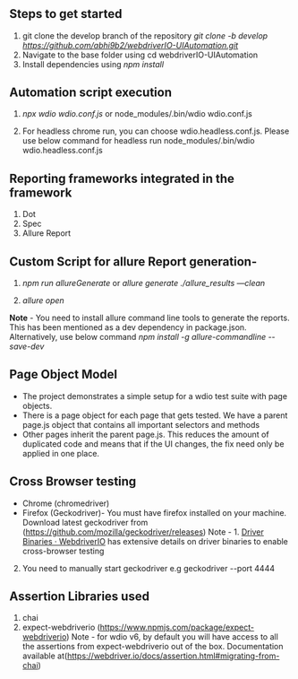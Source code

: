 # 

## Steps to get started 
1. git clone the develop branch of the repository
*git clone -b develop https://github.com/abhi9b2/webdriverIO-UIAutomation.git*
2. Navigate to the base folder using cd webdriverIO-UIAutomation
3. Install dependencies using *npm install*


## Automation script execution
1. *npx wdio wdio.conf.js* or
node_modules/.bin/wdio wdio.conf.js

2. For headless chrome run, you can choose wdio.headless.conf.js. Please use below command for headless run
node_modules/.bin/wdio wdio.headless.conf.js


## Reporting frameworks integrated in the framework
1) Dot
2) Spec
3) Allure Report


## Custom Script for allure Report generation-
1. *npm run allureGenerate* or
*allure generate ./allure_results —clean*

2. *allure open*

**Note** - You need to install allure command line tools to generate the reports. This has been mentioned as a dev dependency in package.json. Alternatively, use below command
*npm install -g allure-commandline --save-dev*


## Page Object Model

* The project demonstrates a simple setup for a wdio test suite with page objects. 
* There is a page object for each page that gets tested. We have a parent page.js object that contains all important selectors and methods 
* Other pages inherit the parent page.js. This reduces the amount of duplicated code and means that if the UI changes, the fix need only be applied in one place.


## Cross Browser testing
* Chrome (chromedriver)
* Firefox (Geckodriver)- You must have firefox installed on your machine. Download latest geckodriver from (https://github.com/mozilla/geckodriver/releases)
Note - 1. [Driver Binaries · WebdriverIO](https://webdriver.io/docs/driverbinaries.html#download-geckodriver) has extensive details on driver binaries to enable cross-browser  testing
2. You need to manually start geckodriver e.g geckodriver --port 4444


## Assertion Libraries used 
1. chai
2. expect-webdriverio (https://www.npmjs.com/package/expect-webdriverio) 
Note - for wdio v6, by default you will have access to all the assertions from expect-webdriverio out of the box. Documentation available at(https://webdriver.io/docs/assertion.html#migrating-from-chai)

